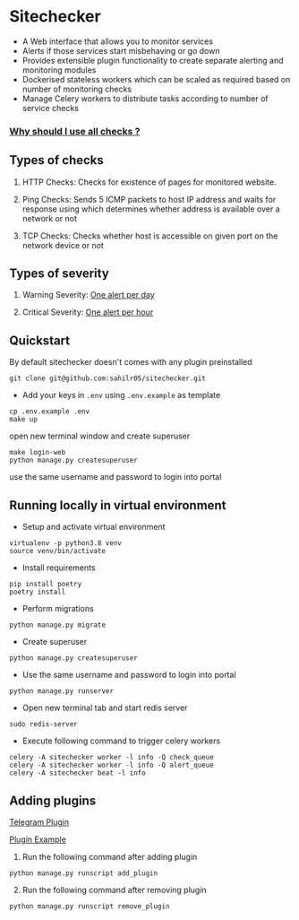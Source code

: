 # Sitechecker

* A Web interface that allows you to monitor services
* Alerts if those services start misbehaving or go down
* Provides extensible plugin functionality to create separate alerting and monitoring modules
* Dockerised stateless workers which can be scaled as required based on number of monitoring checks
* Manage Celery workers to distribute tasks according to number of service checks

### [Why should I use all checks ?](https://www.rapidspike.com/kb/ping-vs-tcp-vs-http-monitors/)

## Types of checks
1. HTTP Checks:
Checks for existence of pages for monitored website. 

2. Ping Checks:
Sends 5 ICMP packets to host IP address and waits for response using which determines whether address is available over a network or not

3. TCP Checks:
Checks whether host is accessible on given port on the network device or not

## Types of severity
1. Warning Severity: [One alert per day](https://github.com/sahilr05/sitechecker/blob/c30675001dbb3bc6317399bfb2d99e3fb22a401f/checkerapp/tasks.py#L177)

2. Critical Severity:  [One alert per hour](https://github.com/sahilr05/sitechecker/blob/c30675001dbb3bc6317399bfb2d99e3fb22a401f/checkerapp/tasks.py#L171)

## Quickstart

By default sitechecker doesn't comes with any plugin preinstalled

```
git clone git@github.com:sahilr05/sitechecker.git
```

* Add your keys in ```.env``` using ```.env.example``` as template
```
cp .env.example .env
make up
```

open new terminal window and create superuser 

```
make login-web
python manage.py createsuperuser
```

use the same username and password to login into portal

## Running locally in virtual environment

* Setup and activate virtual environment
```
virtualenv -p python3.8 venv        
source venv/bin/activate
```

* Install requirements
```
pip install poetry
poetry install
```

* Perform migrations
```
python manage.py migrate
```

* Create superuser
```
python manage.py createsuperuser
```

* Use the same username and password to login into portal   
```
python manage.py runserver
```

* Open new terminal tab and start redis server
```
sudo redis-server
```

* Execute following command to trigger celery workers
```
celery -A sitechecker worker -l info -Q check_queue 
celery -A sitechecker worker -l info -Q alert_queue
celery -A sitechecker beat -l info
```

## Adding plugins
[Telegram Plugin](https://github.com/sahilr05/sitechecker-telegram-plugin)

[Plugin Example](https://github.com/sahilr05/sitechecker-generic-plugin)

1. Run the following command after adding plugin
```
python manage.py runscript add_plugin
```
2. Run the following command after removing plugin
```
python manage.py runscript remove_plugin
```
